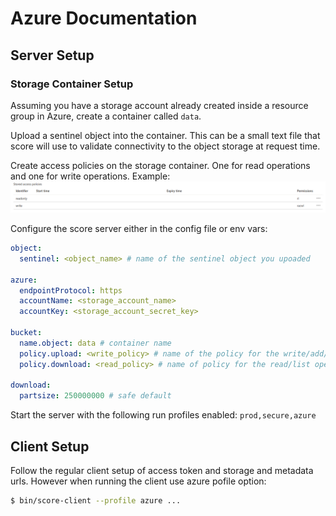 # Azure Documentation

## Server Setup

### Storage Container Setup
Assuming you have a storage account already created inside a resource group
in Azure, create a container called `data`. 

Upload a sentinel object into the container. This can be a small text file that
score will use to validate connectivity to the object storage at request time. 

Create access policies on the storage container. One for read operations and one
for write operations. 
Example:
![Access Policies](./docs/img/azure_policies.png)

Configure the score server either in the config file or env vars:

```yml
object:
  sentinel: <object_name> # name of the sentinel object you upoaded

azure:
  endpointProtocol: https
  accountName: <storage_account_name>
  accountKey: <storage_account_secret_key>

bucket:
  name.object: data # container name
  policy.upload: <write_policy> # name of the policy for the write/add/modify operations
  policy.download: <read_policy> # name of policy for the read/list operations

download:
  partsize: 250000000 # safe default
```

Start the server with the following run profiles enabled: `prod,secure,azure`

## Client Setup
Follow the regular client setup of access token and storage and metadata urls.
However when running the client use azure pofile option:
```bash
$ bin/score-client --profile azure ...
```